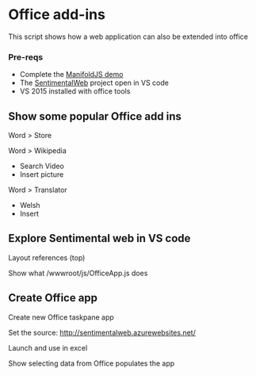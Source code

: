 
# Office add-ins
This script shows how a web application can also be extended into office

### Pre-reqs
* Complete the [ManifoldJS demo](ManifoldJS.md) 
* The [SentimentalWeb](https://github.com/martinkearn/SentimentalWeb) project open in VS code 
* VS 2015 installed with office tools

## Show some popular Office add ins
Word > Store

Word > Wikipedia
* Search Video
* Insert picture

Word > Translator
* Welsh
* Insert 

## Explore Sentimental web in VS code
Layout references (top)

Show what /wwwroot/js/OfficeApp.js does

## Create Office app
Create new Office taskpane app

Set the source: http://sentimentalweb.azurewebsites.net/

Launch and use in excel

Show selecting data from Office populates the app